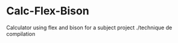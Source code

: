 # Calc-Flex-Bison
Calculator using flex and bison for a subject project
  ./technique de compilation
